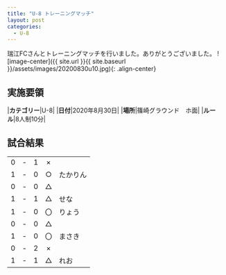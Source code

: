 ```yaml
---
title: "U-8 トレーニングマッチ"
layout: post
categories:
  - U-8
---
```


瑞江FCさんとトレーニングマッチを行いました。ありがとうございました。
![image-center]({{ site.url }}{{ site.baseurl }}/assets/images/20200830u10.jpg){: .align-center}

## 実施要領

|**カテゴリー**|U-8|
|**日付**|2020年8月30日|
|**場所**|篠崎グラウンド　ホ面|
|**ルール**|8人制10分|


## 試合結果

|    |   |    |         |    |
|:--:|:-:|:--:|:--:|:--------|
|    0| - |   1|×||
|    1| - |   0|○|たかりん|
|    0| - |   0|△||
|    1| - |   1|△|せな|
|    1| - |   0|〇|りょう|
|    0| - |   0|△||
|    1| - |   0|〇|まさき|
|    0| - |   2|×||
|    1| - |   1|△|れお|
